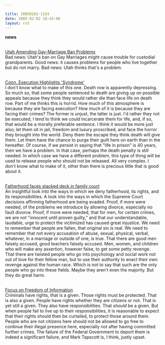 ```yaml
---

title: 20050202-1143
date: 2005-02-02 16:43:00
layout: rut
---
```


<strong>news</strong><br  /><br  />

<a href="http://news.findlaw.com/ap_stories/other/1110/2-1-2005/20050201111503_09.html">Utah
Amending Gay-Marriage Ban Problems</a><br  /> Bad news: Utah's ban
on Gay Marriages might cause trouble for custodial grandparents.
Good news: it causes problems for people who live together but do
not marry.  Bad news: Utah thinks that's a problem. <br  /><br  />

<a href="http://news.findlaw.com/ap_stories/other/1110/2-1-2005/20050201111503_20.html">Conn.
Execution Highlights 'Syndrome'</a><br  /> I don't know what to make
of this one.  Death row is apparently depressing.  So much so, that
some people sentenced to death are giving up on possible appeals
because they think they would rather die than face life on death row.
Part of me thinks this is horrid.  How much of this atmosphere is
because they are facing execution?  How much of it is because they
are facing their crimes?  The former is unjust, the latter is just.
I'd rather they not be executed, I tend to think we <em>could</em>
incarcerate them for life, and, if so, that would be a morally
preferable sentence.  I think it would be more just also; let them
sit in jail, freedom and luxury proscribed, and face the horror
they brought into the world.  Deny them the escape they think death
will give them.  Let them have the chance to purge their guilt
here on earth than in the hereafter.  Of course, if we persist in
saying that "life in prison" is 40 years, then we have a problem.
In that case, perhaps the death penalty is still needed.  In which
case we have a different problem, this type of thing will be used
to release people who should not be released.  All very complex.
I don't know what to make of it, other than there is precious little
that is good about it.<br  /><br  />

<a href="http://www.townhall.com/columnists/phyllisschlafly/ps20050131.shtml">Fatherhood
faces stacked deck in family court</a><br  /> An insightful look
into the ways in which we deny fatherhood, its rights, and its
responsibilities.  A look into the ways in which the Supreme Court
decisions affirming fatherhood are being evaded.  Proof, if more
were needed, of the problems we introduce by allowing divorce,
especially no fault divorce.  Proof, if more were needed, that for
men, for certain crimes, we are not "innocent until proven guilty,"
and that our understandable, laudable, urge to protect the victimized
has caused great injustice.  We need to remember that people are
fallen, that original sin is real.  We need to remember that not
every accusation of abuse, sexual, physical, verbal, whatever,
in a marriage or outside of one, is true.  That there are good
men falsely accused, good teachers falsely accused.  Men, women,
and children who will make any assertion, however false, to get
some petty revenge.  That there are twisted people who go into
psychology and social work not out of love for their fellow man,
but to use their authority to enact their own revenge against the
human race.  Which is not to say that such are the only people
who go into these fields.  Maybe they aren't even the majority.
But they do great harm.<br  /><br  />

<a href="http://www.townhall.com/columnists/marktapscott/mt20050131.shtml">Focus
on Freedom of Information</a><br  /> Criminals have rights,
that is a given.  Those rights must be protected.  That is also
a given.  People have rights whether they are citizens or not.
That is yet still a given.  They also have responsibilities.
That <em>should</em> be a given.  But when people fail to live up
to their responsibilities, it is reasonable to expect that their
rights should then be curtailed, to protect those around them.
People who are not citizens here should not be allowed to go free
to continue their illegal presence here, especially not after having
committed further crimes.  The failure of the Federal Government to
deport them is indeed a significant failure, and Mark Tapscott is,
I think, justly upset.

